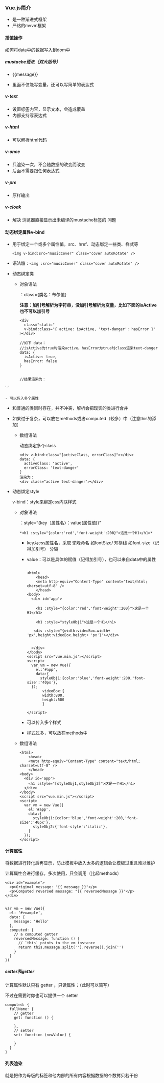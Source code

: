 ### Vue.js简介

- 是一种渐进式框架
- 严格的mvvm框架

#### 插值操作

如何将data中的数据写入到dom中

##### mustache语法（双大括号）

-  {{message}} 

- 里面不仅能写变量，还可以写简单的表达式

##### v-text

- 设置标签内容，显示文本，会造成覆盖
- 内部支持写表达式

##### v-html

- 可以解析html代码

##### v-once

- 只渲染一次，不会随数据的改变而改变
- 后面不需要跟任何表达式

##### v-pre

- 原样输出

##### v-cloak

- 解决   浏览器直接显示出未编译的mustache标签的  问题

#### 动态绑定属性v-bind

- 用于绑定一个或多个属性值，src、href、动态绑定一些类、样式等

  `<img v-bind:src="musicCover" class="cover autoRotate" />`

- 语法糖：`<img :src="musicCover" class="cover autoRotate" />`

- 动态绑定类

  - 对象语法

    ：class={类名：布尔值}

    **注意：加引号解析为字符串，没加引号解析为变量，比如下面的isActive也不可以加引号**
    
    ```
    <div
      class="static"
      v-bind:class="{ active: isActive, 'text-danger': hasError }"
    ></div>
    
    //如下 data：
    //isActive为true时渲染active，hasError为true时class渲染text-danger
    data: {
      isActive: true,
      hasError: false
    }
    
    
    //结果渲染为：
    
    ```
<div class="static active"></div>
    ```
    
    - 可以传入多个属性
  - 和普通的类同时存在，并不冲突，解析会把现实的类进行合并
    
- 如果过于复杂，可以放在methods或者computed（较多）中（注意this的添加）
    
  - 数组语法
  
     动态绑定多个class 
  
    ```
    <div v-bind:class="[activeClass, errorClass]"></div>
    data: {
      activeClass: 'active',
      errorClass: 'text-danger'
    }
    渲染为：
    <div class="active text-danger"></div>
    ```



- 动态绑定style

  v-bind：style来绑定css内联样式

  - 对象语法

    ：style=“{key（属性名）：value(属性值)}”

    `*<h1 :style="{color:'red','font-weight':200}">这是一个H1</h1>*`

    - key为css属性名，采取  驼峰命名  如fontSize/  短横线  如font-size（记得加引号）  分隔

    - value：可以是具体的赋值（记得加引号），也可以来自data中的属性

      ```
      
      <html>
          <head>
          <meta http-equiv="Content-Type" content="text/html; charset=utf-8" />
          </head>
      <body>
        <div id='app'>
        
          <h1 :style="{color:'red','font-weight':200}">这是一个H1</h1>
       
          <h1 :style="styleObj1">这是一个H1</h1>
       
      	 <div :style="{width:videoBox.width+ 'px',height:videoBox.height+ 'px'}"></div>
      
       
        </div>
      </body>
      <script src="vue.min.js"></script>
      <script>
        var vm = new Vue({
          el:'#app',
          data:{
            styleObj1:{color:'blue','font-weight':200,'font-size':'40px'},
        });
        	 videoBox:{
             width:800,
             height:500
             }
      
      </script>
      
      ```

    - 可以传入多个样式

    - 样式过多，可以放在methods中

  - 数组语法

    ```
    <html>
        <head>
        <meta http-equiv="Content-Type" content="text/html; charset=utf-8" />
        </head>
    <body>
      <div id='app'>
        <h1 :style="[styleObj1,styleObj2]">这是一个H1</h1> 
      </div>
    </body>
    <script src="vue.min.js"></script>
    <script>
      var vm = new Vue({
        el:'#app',
        data:{
          styleObj1:{color:'blue','font-weight':200,'font-size':'40px'},
          styleObj2:{'font-style':'italic'},
        }
      });
    </script>
    
    ```

    

#### 计算属性

将数据进行转化后再显示，防止模板中放入太多的逻辑会让模板过重且难以维护

计算属性会进行缓存，多次使用，只会调用（比起methods）

```
<div id="example">
  <p>Original message: "{{ message }}"</p>
  <p>Computed reversed message: "{{ reversedMessage }}"</p>
</div>


var vm = new Vue({
  el: '#example',
  data: {
    message: 'Hello'
  },
  computed: {
    // a computed getter
    reversedMessage: function () {
      // `this` points to the vm instance
      return this.message.split('').reverse().join('')
    }
  }
})
```

##### setter和getter

计算属性默认只有 getter ，只读属性；（此时可以简写）

不过在需要时你也可以提供一个 setter 

```
computed: {
  fullName: {
    // getter
    get: function () {
    
    },
    // setter
    set: function (newValue) {

    }
  }
}
```

#### 列表渲染

就是把作为母版的标签和他内部的所有内容根据数据的个数拷贝若干份